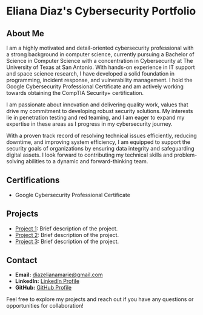 # Eliana Diaz's Cybersecurity Portfolio

## About Me

I am a highly motivated and detail-oriented cybersecurity professional with a strong background in computer science, currently pursuing a Bachelor of Science in Computer Science with a concentration in Cybersecurity at The University of Texas at San Antonio. With hands-on experience in IT support and space science research, I have developed a solid foundation in programming, incident response, and vulnerability management. I hold the Google Cybersecurity Professional Certificate and am actively working towards obtaining the CompTIA Security+ certification.

I am passionate about innovation and delivering quality work, values that drive my commitment to developing robust security solutions. My interests lie in penetration testing and red teaming, and I am eager to expand my expertise in these areas as I progress in my cybersecurity journey.

With a proven track record of resolving technical issues efficiently, reducing downtime, and improving system efficiency, I am equipped to support the security goals of organizations by ensuring data integrity and safeguarding digital assets. I look forward to contributing my technical skills and problem-solving abilities to a dynamic and forward-thinking team.

## Certifications

- Google Cybersecurity Professional Certificate

## Projects

- [Project 1](link_to_project_1): Brief description of the project.
- [Project 2](link_to_project_2): Brief description of the project.
- [Project 3](link_to_project_3): Brief description of the project.

## Contact

- **Email:** [diazelianamarie@gmail.com](mailto:diazelianamarie@gmail.com)
- **LinkedIn:** [LinkedIn Profile](link_to_linkedin)
- **GitHub:** [GitHub Profile](link_to_github)

Feel free to explore my projects and reach out if you have any questions or opportunities for collaboration!
